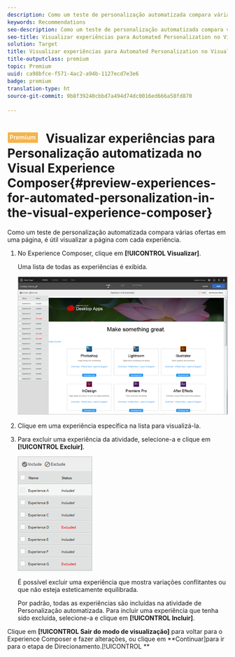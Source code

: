 ```yaml
---
description: Como um teste de personalização automatizada compara várias ofertas em uma página, é útil visualizar a página com cada experiência.
keywords: Recommendations
seo-description: Como um teste de personalização automatizada compara várias ofertas em uma página, é útil visualizar a página com cada experiência.
seo-title: Visualizar experiências para Automated Personalization no Visual Experience Composer
solution: Target
title: Visualizar experiências para Automated Personalization no Visual Experience Composer
title-outputclass: premium
topic: Premium
uuid: ca98bfce-f571-4ac2-a94b-1127ecd7e3e6
badge: premium
translation-type: ht
source-git-commit: 9b8f39240cbbd7a494d74dc0016ed666a58fd870

---
```



# ![PREMIUM](/help/assets/premium.png) Visualizar experiências para Personalização automatizada no Visual Experience Composer{#preview-experiences-for-automated-personalization-in-the-visual-experience-composer}

Como um teste de personalização automatizada compara várias ofertas em uma página, é útil visualizar a página com cada experiência.

1. No Experience Composer, clique em **[!UICONTROL Visualizar]**.

   Uma lista de todas as experiências é exibida.

   ![](assets/ap_preview.png)

1. Clique em uma experiência específica na lista para visualizá-la.

1. Para excluir uma experiência da atividade, selecione-a e clique em **[!UICONTROL Excluir]**.

   ![](assets/ap_exclude.png)

   É possível excluir uma experiência que mostra variações conflitantes ou que não esteja esteticamente equilibrada.

   Por padrão, todas as experiências são incluídas na atividade de Personalização automatizada. Para incluir uma experiência que tenha sido excluída, selecione-a e clique em **[!UICONTROL Incluir]**.

Clique em **[!UICONTROL Sair do modo de visualização]** para voltar para o Experience Composer e fazer alterações, ou clique em **Continuar]para ir para o etapa de Direcionamento.[!UICONTROL **
